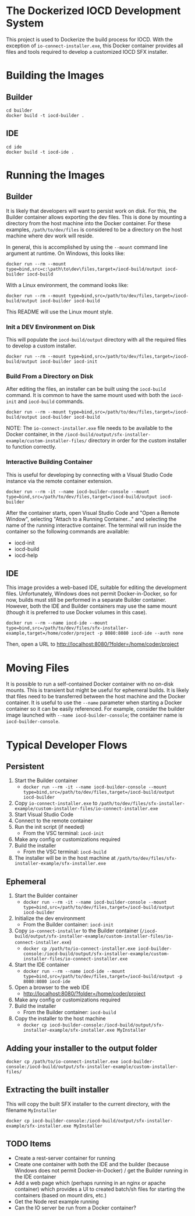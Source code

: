 # The Dockerized IOCD Development System
This project is used to Dockerize the build process for IOCD. With the exception of `io-connect-installer.exe`, this Docker container provides all files and tools required to develop
a customized IOCD SFX installer.

# Building the Images

## Builder
```
cd builder
docker build -t iocd-builder .
```

## IDE
```
cd ide
docker build -t iocd-ide .
```

# Running the Images

## Builder
It is likely that developers will want to persist work on disk. For this, the Builder container allows exporting the dev files. This is done by mounting a directory from the
host machine into the Docker container. For these examples, `/path/to/dev/files` is considered to be a directory on the host machine where dev work will reside.

In general, this is accomplished by using the `--mount` command line argument at runtime. On Windows, this looks like:
```
docker run --rm --mount type=bind,src=c:\path\to\dev\files,target=/iocd-build/output iocd-builder iocd-build
```

With a Linux environment, the command looks like:
```
docker run --rm --mount type=bind,src=/path/to/dev/files,target=/iocd-build/output iocd-builder iocd-build
```

This README will use the Linux mount style.

### Init a DEV Environment on Disk
This will populate the `iocd-build/output` directory with all the required files to develop a custom installer.
```
docker run --rm --mount type=bind,src=/path/to/dev/files,target=/iocd-build/output iocd-builder iocd-init
```

### Build From a Directory on Disk
After editing the files, an installer can be built using the `iocd-build` command. It is common to have the same mount used with both the `iocd-init` and `iocd-build` commands.
```
docker run --rm --mount type=bind,src=/path/to/dev/files,target=/iocd-build/output iocd-builder iocd-build
```

NOTE: The `io-connect-installer.exe` file needs to be available to the Docker container, in the `/iocd-build/output/sfx-installer-example/custom-installer-files/` directory
in order for the custom installer to function correctly.

### Interactive Building Container
This is useful for developing by connecting with a Visual Studio Code instance via the remote container extension.
```
docker run --rm -it --name iocd-builder-console --mount type=bind,src=/path/to/dev/files,target=/iocd-build/output iocd-builder
```
After the container starts, open Visual Studio Code and "Open a Remote Window", selecting "Attach to a Running Container..." and selecting the name of the running interactive
container. The terminal will run inside the container so the following commands are available:
- iocd-init
- iocd-build
- iocd-help

## IDE
This image provides a web-based IDE, suitable for editing the development files. Unfortunately, Windows does not permit Docker-in-Docker, so for now, builds must still be performed in a
separate Builder container. However, both the IDE and Builder containers may use the same mount (though it is preferred to use Docker volumes in this case).
```
docker run --rm --name iocd-ide --mount type=bind,src=/path/to/dev/files/sfx-installer-example,target=/home/coder/project -p 8080:8080 iocd-ide --auth none
```
Then, open a URL to [http://localhost:8080/?folder=/home/coder/project](http://localhost:8080/?folder=/home/coder/project)

# Moving Files
It is possible to run a self-contained Docker container with no on-disk mounts. This is transient but might be useful for ephemeral builds. It is likely that files need to
be transferred between the host machine and the Docker container. It is useful to use the `--name` parameter when starting a Docker container so it can be easily referenced.
For example, consider the builder image launched with `--name iocd-builder-console`; the container name is `iocd-builder-console`.

# Typical Developer Flows

## Persistent
1. Start the Builder container
   - `docker run --rm -it --name iocd-builder-console --mount type=bind,src=/path/to/dev/files,target=/iocd-build/output iocd-builder`
2. Copy `io-connect-installer.exe` to `/path/to/dev/files/sfx-installer-example/custom-installer-files/io-connect-installer.exe`
3. Start Visual Studio Code
4. Connect to the remote container
5. Run the init script (if needed)
   - From the VSC terminal: `iocd-init`
6. Make any config or customizations required
7. Build the installer
   - From the VSC terminal: `iocd-build`
8. The installer will be in the host machine at `/path/to/dev/files/sfx-installer-example/sfx-installer.exe`

## Ephemeral
1. Start the Builder container
   - `docker run --rm -it --name iocd-builder-console --mount type=bind,src=/path/to/dev/files,target=/iocd-build/output iocd-builder`
2. Initialize the dev environment
   - From the Builder container: `iocd-init`
3. Copy `io-connect-installer` to the Builder container (`/iocd-build/output/sfx-installer-example/custom-installer-files/io-connect-installer.exe`)
   - `docker cp /path/to/io-connect-installer.exe iocd-builder-console:/iocd-build/output/sfx-installer-example/custom-installer-files/io-connect-installer.exe`
4. Start the IDE container
   - `docker run --rm --name iocd-ide --mount type=bind,src=/path/to/dev/files,target=/iocd-build/output -p 8080:8080 iocd-ide`
5. Open a browser to the web IDE
   - [http://localhost:8080/?folder=/home/coder/project](http://localhost:8080/?folder=/home/coder/project)
6. Make any config or customizations required
7. Build the installer
   - From the Builder container: `iocd-build`
8. Copy the installer to the host machine
   - `docker cp iocd-builder-console:/iocd-build/output/sfx-installer-example/sfx-installer.exe MyInstaller`

## Adding your installer to the output folder
```
docker cp /path/to/io-connect-installer.exe iocd-builder-console:/iocd-build/output/sfx-installer-example/custom-installer-files/
```

## Extracting the built installer
This will copy the built SFX installer to the current directory, with the filename `MyInstaller`
```
docker cp iocd-builder-console:/iocd-build/output/sfx-installer-example/sfx-installer.exe MyInstaller
```

## TODO Items
- Create a rest-server container for running
- Create one container with both the IDE and the builder (because Windows does not permit Docker-in-Docker) / get the Builder running in the IDE container
- Add a web page which (perhaps running in an nginx or apache container) which provides a UI to created batch/sh files for starting the containers (based on mount dirs, etc.)
- Get the Node rest example running
- Can the IO server be run from a Docker container?
